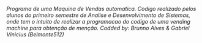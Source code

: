 *Programa de uma Maquina de Vendas automatica. Codigo realizado pelos
    alunos do primeiro semestre de Analise e Desenvolvimento de Sistemas,
    onde tem o intuito de realizar a programacao do codigo de uma vending machine para obtenção de menção.
    Codded by: Brunno Alves & Gabriel Vinicius (Belmonte512)*
